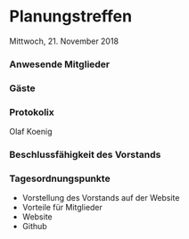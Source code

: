 # **Planungstreffen**
Mittwoch, 21. November 2018

### Anwesende Mitglieder


### Gäste


### Protokolix
Olaf Koenig

### Beschlussfähigkeit des Vorstands


### Tagesordnungspunkte
* Vorstellung des Vorstands auf der Website
* Vorteile für Mitglieder
* Website
* Github

